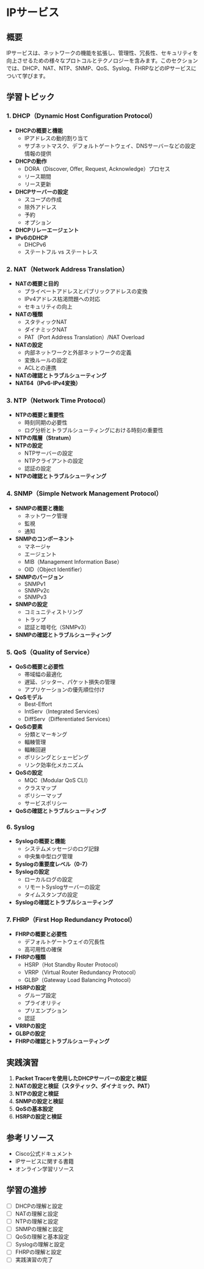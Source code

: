 # IPサービス

## 概要
IPサービスは、ネットワークの機能を拡張し、管理性、冗長性、セキュリティを向上させるための様々なプロトコルとテクノロジーを含みます。このセクションでは、DHCP、NAT、NTP、SNMP、QoS、Syslog、FHRPなどのIPサービスについて学びます。

## 学習トピック

### 1. DHCP（Dynamic Host Configuration Protocol）
- **DHCPの概要と機能**
  - IPアドレスの動的割り当て
  - サブネットマスク、デフォルトゲートウェイ、DNSサーバーなどの設定情報の提供
- **DHCPの動作**
  - DORA（Discover, Offer, Request, Acknowledge）プロセス
  - リース期間
  - リース更新
- **DHCPサーバーの設定**
  - スコープの作成
  - 除外アドレス
  - 予約
  - オプション
- **DHCPリレーエージェント**
- **IPv6のDHCP**
  - DHCPv6
  - ステートフル vs ステートレス

### 2. NAT（Network Address Translation）
- **NATの概要と目的**
  - プライベートアドレスとパブリックアドレスの変換
  - IPv4アドレス枯渇問題への対応
  - セキュリティの向上
- **NATの種類**
  - スタティックNAT
  - ダイナミックNAT
  - PAT（Port Address Translation）/NAT Overload
- **NATの設定**
  - 内部ネットワークと外部ネットワークの定義
  - 変換ルールの設定
  - ACLとの連携
- **NATの確認とトラブルシューティング**
- **NAT64（IPv6-IPv4変換）**

### 3. NTP（Network Time Protocol）
- **NTPの概要と重要性**
  - 時刻同期の必要性
  - ログ分析とトラブルシューティングにおける時刻の重要性
- **NTPの階層（Stratum）**
- **NTPの設定**
  - NTPサーバーの設定
  - NTPクライアントの設定
  - 認証の設定
- **NTPの確認とトラブルシューティング**

### 4. SNMP（Simple Network Management Protocol）
- **SNMPの概要と機能**
  - ネットワーク管理
  - 監視
  - 通知
- **SNMPのコンポーネント**
  - マネージャ
  - エージェント
  - MIB（Management Information Base）
  - OID（Object Identifier）
- **SNMPのバージョン**
  - SNMPv1
  - SNMPv2c
  - SNMPv3
- **SNMPの設定**
  - コミュニティストリング
  - トラップ
  - 認証と暗号化（SNMPv3）
- **SNMPの確認とトラブルシューティング**

### 5. QoS（Quality of Service）
- **QoSの概要と必要性**
  - 帯域幅の最適化
  - 遅延、ジッター、パケット損失の管理
  - アプリケーションの優先順位付け
- **QoSモデル**
  - Best-Effort
  - IntServ（Integrated Services）
  - DiffServ（Differentiated Services）
- **QoSの要素**
  - 分類とマーキング
  - 輻輳管理
  - 輻輳回避
  - ポリシングとシェーピング
  - リンク効率化メカニズム
- **QoSの設定**
  - MQC（Modular QoS CLI）
  - クラスマップ
  - ポリシーマップ
  - サービスポリシー
- **QoSの確認とトラブルシューティング**

### 6. Syslog
- **Syslogの概要と機能**
  - システムメッセージのログ記録
  - 中央集中型ログ管理
- **Syslogの重要度レベル（0-7）**
- **Syslogの設定**
  - ローカルログの設定
  - リモートSyslogサーバーの設定
  - タイムスタンプの設定
- **Syslogの確認とトラブルシューティング**

### 7. FHRP（First Hop Redundancy Protocol）
- **FHRPの概要と必要性**
  - デフォルトゲートウェイの冗長性
  - 高可用性の確保
- **FHRPの種類**
  - HSRP（Hot Standby Router Protocol）
  - VRRP（Virtual Router Redundancy Protocol）
  - GLBP（Gateway Load Balancing Protocol）
- **HSRPの設定**
  - グループ設定
  - プライオリティ
  - プリエンプション
  - 認証
- **VRRPの設定**
- **GLBPの設定**
- **FHRPの確認とトラブルシューティング**

## 実践演習
1. **Packet Tracerを使用したDHCPサーバーの設定と検証**
2. **NATの設定と検証（スタティック、ダイナミック、PAT）**
3. **NTPの設定と検証**
4. **SNMPの設定と検証**
5. **QoSの基本設定**
6. **HSRPの設定と検証**

## 参考リソース
- Cisco公式ドキュメント
- IPサービスに関する書籍
- オンライン学習リソース

## 学習の進捗
- [ ] DHCPの理解と設定
- [ ] NATの理解と設定
- [ ] NTPの理解と設定
- [ ] SNMPの理解と設定
- [ ] QoSの理解と基本設定
- [ ] Syslogの理解と設定
- [ ] FHRPの理解と設定
- [ ] 実践演習の完了